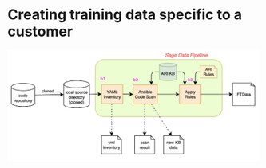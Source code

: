 # Creating training data specific to a customer

![custom-repo-scan](./images/custom-repo-scan.png)
